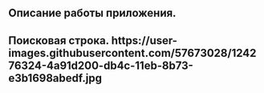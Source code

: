 <h2> Описание работы приложения. <h2>
  Поисковая строка.
https://user-images.githubusercontent.com/57673028/124276324-4a91d200-db4c-11eb-8b73-e3b1698abedf.jpg

